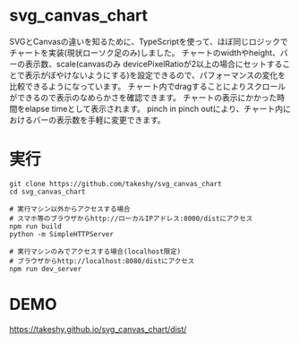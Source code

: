 # svg_canvas_chart

SVGとCanvasの違いを知るために、TypeScriptを使って、ほぼ同じロジックでチャートを実装(現状ローソク足のみ)しました。
チャートのwidthやheight、バーの表示数、scale(canvasのみ devicePixelRatioが2以上の場合にセットすることで表示がぼやけないようにする)を設定できるので、パフォーマンスの変化を比較できるようになっています。
チャート内でdragすることによりスクロールができるので表示のなめらかさを確認できます。
チャートの表示にかかった時間をelapse timeとして表示されます。
pinch in pinch outにより、チャート内におけるバーの表示数を手軽に変更できます。

# 実行

```
git clone https://github.com/takeshy/svg_canvas_chart
cd svg_canvas_chart

# 実行マシン以外からアクセスする場合
# スマホ等のブラウザからhttp://ローカルIPアドレス:8000/distにアクセス
npm run build
python -m SimpleHTTPServer

# 実行マシンのみでアクセスする場合(localhost限定)
# ブラウザからhttp://localhost:8080/distにアクセス
npm run dev_server
```

# DEMO

https://takeshy.github.io/svg_canvas_chart/dist/
